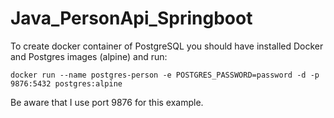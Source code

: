 # Java_PersonApi_Springboot

To create docker container of PostgreSQL you should have installed Docker and Postgres images (alpine) and run:

``
docker run --name postgres-person -e POSTGRES_PASSWORD=password -d -p 9876:5432 postgres:alpine
``

Be aware that I use port 9876 for this example.

